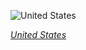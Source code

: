 
![United States](https://www.gstatic.com/prettyearth/assets/full/1807.jpg)

*[United States](https://www.google.com/maps/@33.473315,-111.878457,16z/data=!3m1!1e3)*
